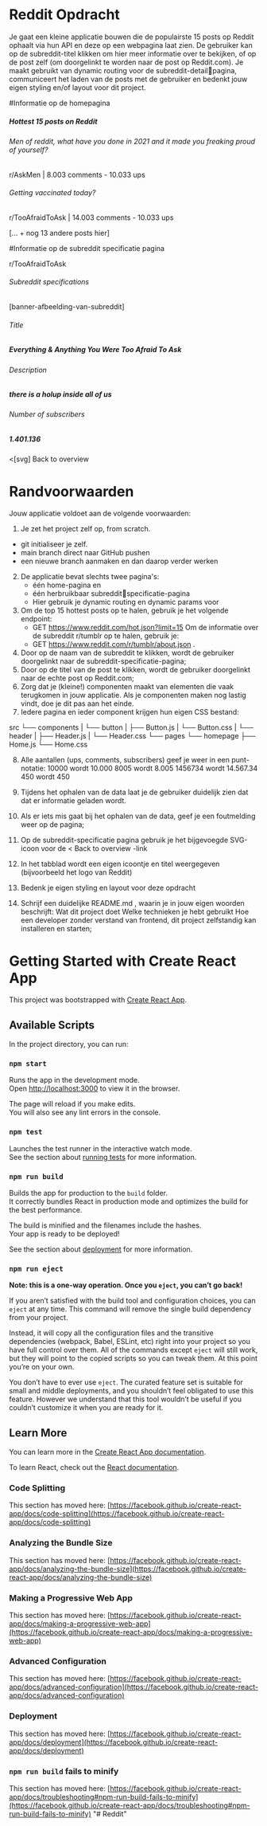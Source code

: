 # Reddit Opdracht

Je gaat een kleine applicatie bouwen die de populairste 15 posts op Reddit ophaalt via hun
API en deze op een webpagina laat zien. De gebruiker kan op de subreddit-titel klikken om
hier meer informatie over te bekijken, of op de post zelf (om doorgelinkt te worden naar de
post op Reddit.com). Je maakt gebruikt van dynamic routing voor de subreddit-detailpagina, communiceert het laden van de posts met de gebruiker en bedenkt jouw eigen
styling en/of layout voor dit project.

#Informatie op de homepagina

##### Hottest 15 posts on Reddit

###### Men of reddit, what have you done in 2021 and it made you freaking proud of yourself?
r/AskMen | 8.003 comments - 10.033 ups

###### Getting vaccinated today?
r/TooAfraidToAsk | 14.003 comments - 10.033 ups

[... + nog 13 andere posts hier]

#Informatie op de subreddit specificatie pagina

r/TooAfraidToAsk
###### Subreddit specifications
[banner-afbeelding-van-subreddit]
###### Title
##### Everything & Anything You Were Too Afraid To Ask
###### Description
##### there is a holup inside all of us
###### Number of subscribers
##### 1.401.136
<[svg] Back to overview

# Randvoorwaarden
Jouw applicatie voldoet aan de volgende voorwaarden:
1. Je zet het project zelf op, from scratch.
- git initialiseer je zelf. 
- main branch direct naar GitHub pushen
- een nieuwe branch aanmaken en dan daarop verder werken
2. De applicatie bevat slechts twee pagina's: 
   - één home-pagina en
   - één herbruikbaar subredditspecificatie-pagina
   - Hier gebruik je dynamic routing en dynamic params voor
3. Om de top 15 hottest posts op te halen, gebruik je het volgende endpoint: 
   - GET https://www.reddit.com/hot.json?limit=15
     Om de informatie over de subreddit r/tumblr op te halen, gebruik je:
   - GET https://www.reddit.com/r/tumblr/about.json . 
4. Door op de naam van de subreddit te klikken, wordt de gebruiker doorgelinkt naar de
subreddit-specificatie-pagina;
5. Door op de titel van de post te klikken, wordt de gebruiker doorgelinkt naar de echte
post op Reddit.com;
6. Zorg dat je (kleine!) componenten maakt van elementen die vaak terugkomen in jouw
applicatie. Als je componenten maken nog lastig vindt, doe je dit pas aan het einde.
7. Iedere pagina en ieder component krijgen hun eigen CSS bestand:

src
└── components
| └── button
| ├── Button.js
| └── Button.css
| └── header
| ├── Header.js
| └── Header.css
└── pages
└── homepage
├── Home.js
└── Home.css

8. Alle aantallen (ups, comments, subscribers) geef je weer in een punt-notatie:
   10000 wordt 10.000
   8005 wordt 8.005
   1456734 wordt 14.567.34
   450 wordt 450

9. Tijdens het ophalen van de data laat je de gebruiker duidelijk zien dat dat er
   informatie geladen wordt.
    
10. Als er iets mis gaat bij het ophalen van de data, geef je een foutmelding weer op de pagina;

11. Op de subreddit-specificatie pagina gebruik je het bijgevoegde SVG-icoon voor de <
Back to overview -link
    
12. In het tabblad wordt een eigen icoontje en titel weergegeven (bijvoorbeeld het logo
    van Reddit)
13. Bedenk je eigen styling en layout voor deze opdracht
14. Schrijf een duidelijke README.md , waarin je in jouw eigen woorden beschrijft:
    Wat dit project doet
    Welke technieken je hebt gebruikt
    Hoe een developer zonder verstand van frontend, dit project zelfstandig kan
    installeren en starten;

# Getting Started with Create React App

This project was bootstrapped with [Create React App](https://github.com/facebook/create-react-app).

## Available Scripts

In the project directory, you can run:

### `npm start`

Runs the app in the development mode.\
Open [http://localhost:3000](http://localhost:3000) to view it in the browser.

The page will reload if you make edits.\
You will also see any lint errors in the console.

### `npm test`

Launches the test runner in the interactive watch mode.\
See the section about [running tests](https://facebook.github.io/create-react-app/docs/running-tests) for more information.

### `npm run build`

Builds the app for production to the `build` folder.\
It correctly bundles React in production mode and optimizes the build for the best performance.

The build is minified and the filenames include the hashes.\
Your app is ready to be deployed!

See the section about [deployment](https://facebook.github.io/create-react-app/docs/deployment) for more information.

### `npm run eject`

**Note: this is a one-way operation. Once you `eject`, you can’t go back!**

If you aren’t satisfied with the build tool and configuration choices, you can `eject` at any time. This command will remove the single build dependency from your project.

Instead, it will copy all the configuration files and the transitive dependencies (webpack, Babel, ESLint, etc) right into your project so you have full control over them. All of the commands except `eject` will still work, but they will point to the copied scripts so you can tweak them. At this point you’re on your own.

You don’t have to ever use `eject`. The curated feature set is suitable for small and middle deployments, and you shouldn’t feel obligated to use this feature. However we understand that this tool wouldn’t be useful if you couldn’t customize it when you are ready for it.

## Learn More

You can learn more in the [Create React App documentation](https://facebook.github.io/create-react-app/docs/getting-started).

To learn React, check out the [React documentation](https://reactjs.org/).

### Code Splitting

This section has moved here: [https://facebook.github.io/create-react-app/docs/code-splitting](https://facebook.github.io/create-react-app/docs/code-splitting)

### Analyzing the Bundle Size

This section has moved here: [https://facebook.github.io/create-react-app/docs/analyzing-the-bundle-size](https://facebook.github.io/create-react-app/docs/analyzing-the-bundle-size)

### Making a Progressive Web App

This section has moved here: [https://facebook.github.io/create-react-app/docs/making-a-progressive-web-app](https://facebook.github.io/create-react-app/docs/making-a-progressive-web-app)

### Advanced Configuration

This section has moved here: [https://facebook.github.io/create-react-app/docs/advanced-configuration](https://facebook.github.io/create-react-app/docs/advanced-configuration)

### Deployment

This section has moved here: [https://facebook.github.io/create-react-app/docs/deployment](https://facebook.github.io/create-react-app/docs/deployment)

### `npm run build` fails to minify

This section has moved here: [https://facebook.github.io/create-react-app/docs/troubleshooting#npm-run-build-fails-to-minify](https://facebook.github.io/create-react-app/docs/troubleshooting#npm-run-build-fails-to-minify)
"# Reddit" 
